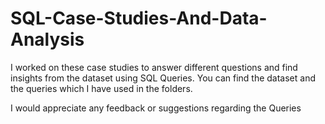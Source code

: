 # SQL-Case-Studies-And-Data-Analysis
I worked on these case studies to answer different questions and find insights from the dataset using SQL Queries.
You can find the dataset and the queries which I have used in the folders.

I would appreciate any feedback or suggestions regarding the Queries
